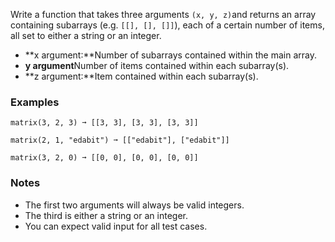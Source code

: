 Write a function that takes three arguments `(x, y, z)`and returns an array containing subarrays (e.g. `[[], [], []]`), each of a certain number of items, all set to either a string or an integer.

*   **x argument:**Number of subarrays contained within the main array.
*   **y argument**Number of items contained within each subarray(s).
*   **z argument:**Item contained within each subarray(s).


### Examples ###
    matrix(3, 2, 3) ➞ [[3, 3], [3, 3], [3, 3]]

    matrix(2, 1, "edabit") ➞ [["edabit"], ["edabit"]]

    matrix(3, 2, 0) ➞ [[0, 0], [0, 0], [0, 0]]


### Notes ###
*   The first two arguments will always be valid integers.
*   The third is either a string or an integer.
*   You can expect valid input for all test cases.